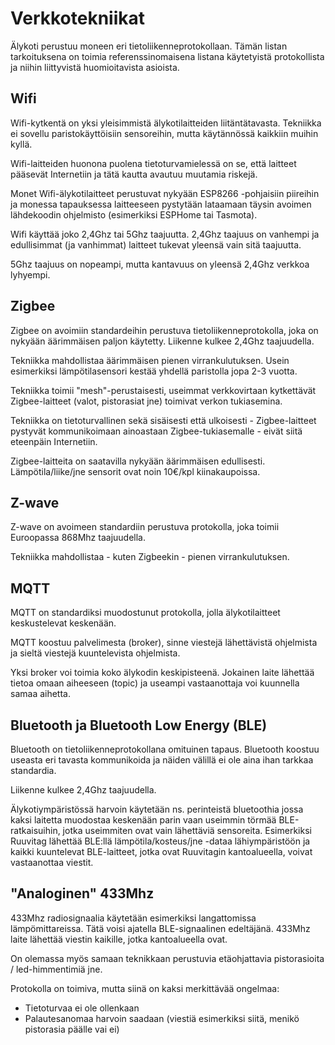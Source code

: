 # Verkkotekniikat

Älykoti perustuu moneen eri tietoliikenneprotokollaan. Tämän listan tarkoituksena on toimia referenssinomaisena listana käytetyistä protokollista ja niihin liittyvistä huomioitavista asioista.

## Wifi

Wifi-kytkentä on yksi yleisimmistä älykotilaitteiden liitäntätavasta. Tekniikka ei sovellu paristokäyttöisiin sensoreihin, mutta käytännössä kaikkiin muihin kyllä.

Wifi-laitteiden huonona puolena tietoturvamielessä on se, että laitteet pääsevät Internetiin ja tätä kautta avautuu muutamia riskejä.

Monet Wifi-älykotilaitteet perustuvat nykyään ESP8266 -pohjaisiin piireihin ja monessa tapauksessa laitteeseen pystytään lataamaan täysin avoimen lähdekoodin ohjelmisto (esimerkiksi ESPHome tai Tasmota).

Wifi käyttää joko 2,4Ghz tai 5Ghz taajuutta. 2,4Ghz taajuus on vanhempi ja edullisimmat (ja vanhimmat) laitteet tukevat yleensä vain sitä taajuutta.

5Ghz taajuus on nopeampi, mutta kantavuus on yleensä 2,4Ghz verkkoa lyhyempi.

## Zigbee

Zigbee on avoimiin standardeihin perustuva tietoliikenneprotokolla, joka on nykyään äärimmäisen paljon käytetty. Liikenne kulkee 2,4Ghz taajuudella.

Tekniikka mahdollistaa äärimmäisen pienen virrankulutuksen. Usein esimerkiksi lämpötilasensori kestää yhdellä paristolla jopa 2-3 vuotta.

Tekniikka toimii "mesh"-perustaisesti, useimmat verkkovirtaan kytkettävät Zigbee-laitteet (valot, pistorasiat jne) toimivat verkon tukiasemina.

Tekniikka on tietoturvallinen sekä sisäisesti että ulkoisesti - Zigbee-laitteet pystyvät kommunikoimaan ainoastaan Zigbee-tukiasemalle - eivät siitä eteenpäin Internetiin.

Zigbee-laitteita on saatavilla nykyään äärimmäisen edullisesti. Lämpötila/liike/jne sensorit ovat noin 10€/kpl kiinakaupoissa.

## Z-wave

Z-wave on avoimeen standardiin perustuva protokolla, joka toimii Euroopassa 868Mhz taajuudella.

Tekniikka mahdollistaa - kuten Zigbeekin - pienen virrankulutuksen.

## MQTT

MQTT on standardiksi muodostunut protokolla, jolla älykotilaitteet keskustelevat keskenään.

MQTT koostuu palvelimesta (broker), sinne viestejä lähettävistä ohjelmista ja sieltä viestejä kuuntelevista ohjelmista.

Yksi broker voi toimia koko älykodin keskipisteenä. Jokainen laite lähettää tietoa omaan aiheeseen (topic) ja useampi vastaanottaja voi kuunnella samaa aihetta.

## Bluetooth ja Bluetooth Low Energy (BLE)

Bluetooth on tietoliikenneprotokollana omituinen tapaus. Bluetooth koostuu useasta eri tavasta kommunikoida ja näiden välillä ei ole aina ihan tarkkaa standardia.

Liikenne kulkee 2,4Ghz taajuudella.

Älykotiympäristössä harvoin käytetään ns. perinteistä bluetoothia jossa kaksi laitetta muodostaa keskenään parin vaan useimmin törmää BLE-ratkaisuihin, jotka useimmiten ovat vain lähettäviä sensoreita. Esimerkiksi Ruuvitag lähettää BLE:llä lämpötila/kosteus/jne -dataa lähiympäristöön ja kaikki kuuntelevat BLE-laitteet, jotka ovat Ruuvitagin kantoalueella, voivat vastaanottaa viestit.

## "Analoginen" 433Mhz

433Mhz radiosignaalia käytetään esimerkiksi langattomissa lämpömittareissa. Tätä voisi ajatella BLE-signaalinen edeltäjänä. 433Mhz laite lähettää viestin kaikille, jotka kantoalueella ovat.

On olemassa myös samaan teknikkaan perustuvia etäohjattavia pistorasioita / led-himmentimiä jne.

Protokolla on toimiva, mutta siinä on kaksi merkittävää ongelmaa:

* Tietoturvaa ei ole ollenkaan
* Palautesanomaa harvoin saadaan (viestiä esimerkiksi siitä, menikö pistorasia päälle vai ei)
